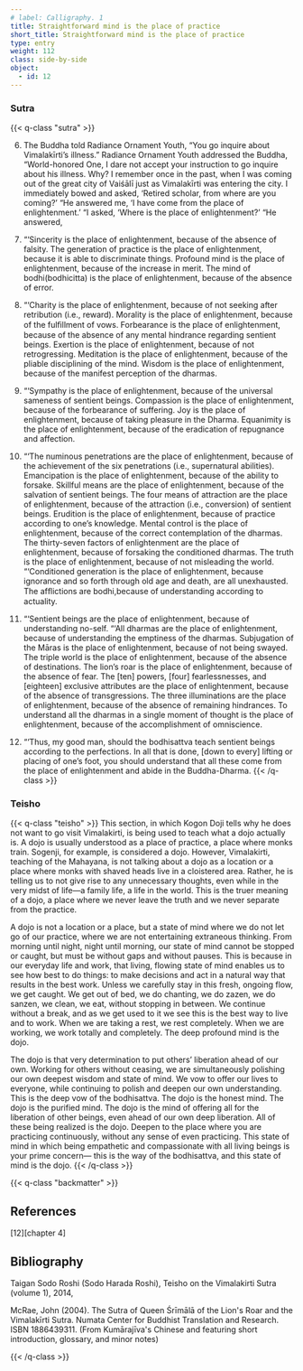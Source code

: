 ```yaml
---
# label: Calligraphy. 1
title: Straightforward mind is the place of practice
short_title: Straightforward mind is the place of practice
type: entry
weight: 112
class: side-by-side
object:
  - id: 12
---
```

### Sutra
{{< q-class "sutra" >}}

6. The Buddha told Radiance Ornament Youth, “You go inquire about Vimalakīrti’s illness.”
Radiance Ornament Youth addressed the Buddha, “World-honored One, I dare not accept your instruction to go inquire about his illness. Why? I remember once in the past, when I was coming out of the great city of Vaiśālī just as Vimalakīrti was entering the city. I immediately bowed and asked, ‘Retired scholar, from where are you coming?’
 “He answered me, ‘I have come from the place of enlightenment.’
“I asked, ‘Where is the place of enlightenment?’ 
“He answered, 
7. “‘Sincerity is the place of enlightenment, because of the absence of falsity. The generation of practice is the place of enlightenment, because it is able to discriminate things. Profound mind is the place of enlightenment, because of the increase in merit. The mind of bodhi(bodhicitta) is the place of enlightenment, because of the absence of error. 

8. “‘Charity is the place of enlightenment, because of not seeking after retribution (i.e., reward). Morality is the place of enlightenment, because of the fulﬁllment of vows. Forbearance is the place of enlightenment, because of the absence of any mental hindrance regarding sentient beings. Exertion is the place of enlightenment, because of not retrogressing. Meditation is the place of enlightenment, because of the pliable disciplining of the mind. Wisdom is the place of enlightenment, because of the manifest perception of the dharmas. 

9. “‘Sympathy is the place of enlightenment, because of the universal sameness of sentient beings. Compassion is the place of enlightenment, because of the forbearance of suffering. Joy is the place of enlightenment, because of taking pleasure in the Dharma. Equanimity is the place of enlightenment, because of the eradication of repugnance and affection. 

10. “‘The numinous penetrations are the place of enlightenment, because of the achievement of the six penetrations (i.e., supernatural abilities). Emancipation is the place of enlightenment, because of the ability to forsake. Skillful means are the place of enlightenment, because of the salvation of sentient beings. The four means of attraction are the place of enlightenment, because of the attraction (i.e., conversion) of sentient beings. Erudition is the place of enlightenment, because of practice according to one’s knowledge. Mental control is the place of enlightenment, because of the correct contemplation of the dharmas. The thirty-seven factors of enlightenment are the place of enlightenment, because of forsaking the conditioned dharmas. The truth is the place of enlightenment, because of not misleading the world. “‘Conditioned generation is the place of enlightenment, because ignorance and so forth through old age and death, are all unexhausted. The afﬂictions are bodhi,because of understanding according to actuality. 

11. “‘Sentient beings are the place of enlightenment, because of understanding no-self. 
“‘All dharmas are the place of enlightenment, because of understanding the emptiness of the dharmas. Subjugation of the Māras is the place of enlightenment, because of not being swayed. The triple world is the place of enlightenment, because of the absence of destinations. The lion’s roar is the place of enlightenment, because of the absence of fear. The [ten] powers, [four] fearlessnesses, and [eighteen] exclusive attributes are the place of enlightenment, because of the absence of transgressions. The three illuminations are the place of enlightenment, because of the absence of remaining hindrances. To understand all the dharmas in a single moment of thought is the place of enlightenment, because of the accomplishment of omniscience. 

12. “‘Thus, my good man, should the bodhisattva teach sentient beings according to the perfections. In all that is done, [down to every] lifting or placing of one’s foot, you should understand that all these come from the place of enlightenment and abide in the Buddha-Dharma.
{{< /q-class >}}

### Teisho
{{< q-class "teisho" >}}
This section, in which Kogon Doji tells why he does not want to go visit Vimalakirti, is being used to teach what a dojo actually is. A dojo is usually understood as a place of practice, a place where monks train. Sogenji, for example, is considered a dojo. However, Vimalakirti, teaching of the Mahayana, is not talking about a dojo as a location or a place where monks with shaved heads live in a cloistered area. Rather, he is telling us to not give rise to any unnecessary thoughts, even while in the very midst of life—a family life, a life in the world. This is the truer meaning of a dojo, a place where we never leave the truth and we never separate from the practice.

 A dojo is not a location or a place, but a state of mind where we do not let go of our practice, where we are not entertaining extraneous thinking. From morning until night, night until morning, our state of mind cannot be stopped or caught, but must be without gaps and without pauses. This is because in our everyday life and work, that living, flowing state of mind enables us to see how best to do things: to make decisions and act in a natural way that results in the best work. Unless we carefully stay in this fresh, ongoing flow, we get caught. We get out of bed, we do chanting, we do zazen, we do sanzen, we clean, we eat, without stopping in between. We continue without a break, and as we get used to it we see this is the best way to live and to work. When we are taking a rest, we rest completely. When we are working, we work totally and completely. The deep profound mind is the dojo. 
 
The dojo is that very determination to put others’ liberation ahead of our own. Working for others without ceasing, we are simultaneously polishing our own deepest wisdom and state of mind. We vow to offer our lives to everyone, while continuing to polish and deepen our own understanding. This is the deep vow of the bodhisattva. The dojo is the honest mind. The dojo is  the purified mind. The dojo is the mind of offering all for the liberation of other beings, even ahead of our own deep liberation. All of these being realized is the dojo. Deepen to the place where you are practicing continuously, without any sense of even practicing. This state of mind in which being empathetic and compassionate with all living beings is your prime concern— this is the way of the bodhisattva, and this state of mind is the dojo. 
{{< /q-class >}}

{{< q-class "backmatter" >}}

## References
[12][chapter 4]

## Bibliography

Taigan Sodo Roshi (Sodo Harada Roshi), Teisho on the Vimalakirti Sutra (volume 1), 2014, 

McRae, John (2004). The Sutra of Queen Śrīmālā of the Lion's Roar and the Vimalakīrti Sutra. Numata Center for Buddhist Translation and Research. ISBN 1886439311. (From Kumārajīva's Chinese and featuring short introduction, glossary, and minor notes)

{{< /q-class >}}
